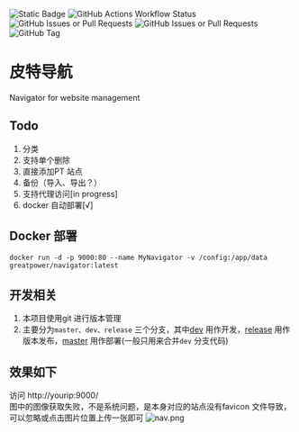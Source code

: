 ![Static Badge](https://img.shields.io/badge/%E7%9A%AE%E7%89%B9%E5%AF%BC%E8%88%AA-%E7%AB%99%E7%82%B9%E7%AE%A1%E7%90%86%E7%A5%9E%E5%99%A8-green)
![GitHub Actions Workflow Status](https://img.shields.io/github/actions/workflow/status/manone2077/Navigator/.github%2Fworkflows%2Fdocker-image.yml)
![GitHub Issues or Pull Requests](https://img.shields.io/github/issues/manone2077/Navigator)
![GitHub Issues or Pull Requests](https://img.shields.io/github/issues-pr/manone2077/Navigator)
![GitHub Tag](https://img.shields.io/github/v/tag/manone2077/Navigator)

# 皮特导航

Navigator for website management

## Todo

1. 分类
2. 支持单个删除
3. 直接添加PT 站点
4. 备份（导入、导出？）
5. 支持代理访问[in progress]
6. docker 自动部署[√]

## Docker 部署
```shell
docker run -d -p 9000:80 --name MyNavigator -v /config:/app/data greatpower/navigator:latest
```

## 开发相关
1. 本项目使用git 进行版本管理
2. 主要分为`master、dev、release` 三个分支，其中[dev](https://github.com/manone2077/Navigator/tree/dev) 用作开发，[release](https://github.com/manone2077/Navigator/tree/release) 用作版本发布，[master](https://github.com/manone2077/Navigator) 用作部署(一般只用来合并`dev` 分支代码)

## 效果如下
访问  http://yourip:9000/   
图中的图像获取失败，不是系统问题，是本身对应的站点没有favicon 文件导致，可以忽略或点击图片位置上传一张即可
![nav.png](images/nav.png)